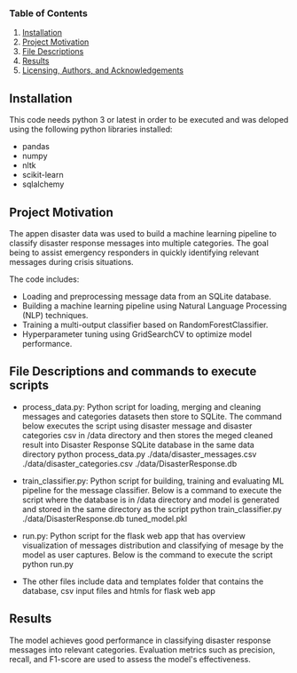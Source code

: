 ### Table of Contents
1. [Installation](#installation)
2. [Project Motivation](#motivation)
3. [File Descriptions](#files)
4. [Results](#results)
5. [Licensing, Authors, and Acknowledgements](#licensing)

## Installation <a name="installation"></a>
This code needs python 3 or latest in order to be executed and was deloped using the following python libraries installed:

- pandas
- numpy
- nltk
- scikit-learn
- sqlalchemy

## Project Motivation<a name="motivation"></a>
The appen disaster data was used to build a machine learning pipeline to classify disaster response messages into multiple categories. The goal being to assist emergency responders in quickly identifying relevant messages during crisis situations.

The code includes:

- Loading and preprocessing message data from an SQLite database.
- Building a machine learning pipeline using Natural Language Processing (NLP) techniques.
- Training a multi-output classifier based on RandomForestClassifier.
- Hyperparameter tuning using GridSearchCV to optimize model performance.

## File Descriptions and commands to execute scripts <a name="files"></a>
- process_data.py: Python script for loading, merging and cleaning messages and categories datasets then store to SQLite. The command below executes the script using disaster message and disaster categories csv in /data directory and then stores the meged cleaned result into Disaster Response SQLite database in the same data directory
  python process_data.py ./data/disaster_messages.csv ./data/disaster_categories.csv ./data/DisasterResponse.db
  
- train_classifier.py: Python script for building, training and evaluating ML pipeline for the message classifier. Below is a command to execute the script where the database is in /data directory and model is generated and stored in the same directory as the script
  python train_classifier.py ./data/DisasterResponse.db tuned_model.pkl
  
- run.py: Python script for the flask web app that has overview visualization of messages distribution and classifying of mesage by the model as user captures. Below is the command to execute the script
  python run.py

- The other files include data and templates folder that contains the database, csv input files and htmls for flask web app  
  
## Results <a name="results"></a>
The model achieves good performance in classifying disaster response messages into relevant categories. Evaluation metrics such as precision, recall, and F1-score are used to assess the model's effectiveness.

